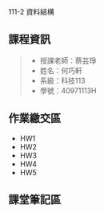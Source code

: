 111-2 資料結構
## 課程資訊
>+ 授課老師：蔡芸琤
>+ 姓名：何巧軒
>+ 系級：科技113
>+ 學號：40971113H

## 作業繳交區
+ HW1
+ HW2
+ HW3
+ HW4
+ HW5

## 課堂筆記區
